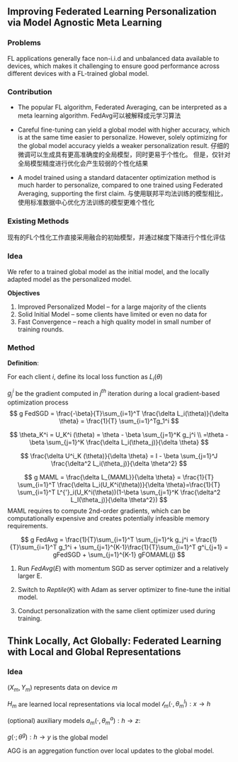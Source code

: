 ## Improving Federated Learning Personalization via Model Agnostic Meta Learning

### Problems

FL applications generally face non-i.i.d and unbalanced data available to devices, which makes it challenging to ensure good performance across different devices with a FL-trained global model.

### Contribution

- The popular FL algorithm, Federated Averaging, can be interpreted as a meta learning algorithm. FedAvg可以被解释成元学习算法

- Careful fine-tuning can yield a global model with higher accuracy, which is at the same time easier to personalize. However, solely optimizing for the global model accuracy yields a weaker personalization result.  仔细的微调可以生成具有更高准确度的全局模型，同时更易于个性化。 但是，仅针对全局模型精度进行优化会产生较弱的个性化结果

- A model trained using a standard datacenter optimization method is much harder to personalize, compared to one trained using Federated Averaging, supporting the first claim. 与使用联邦平均法训练的模型相比，使用标准数据中心优化方法训练的模型更难个性化

### Existing Methods

现有的FL个性化工作直接采用融合的初始模型，并通过梯度下降进行个性化评估

### Idea

We refer to a trained global model as the initial model, and the locally adapted model as the personalized model.

**Objectives**

1. Improved Personalized Model – for a large majority of the clients
2. Solid Initial Model – some clients have limited or even no data for
3. Fast Convergence – reach a high quality model in small number of training rounds.

### Method

**Definition**: 

For each client $i$, define its local loss function as $L_i(\theta)$

$g_j^i$ be the gradient computed in $j^{th}$  iteration during a local gradient-based optimization process
$$
g FedSGD = \frac{-\beta}{T}\sum_{i=1}^T \frac{\delta L_i(\theta)}{\delta \theta} = \frac{1}{T} \sum_{i=1}^Tg_1^i
$$

$$
\theta_K^i = U_K^i (\theta) = \theta - \beta \sum_{j=1}^K g_j^i  \\
=\theta -\beta \sum_{j=1}^K \frac{\delta L_i(\theta_j)}{\delta \theta}
$$

$$
\frac{\delta U^i_K (\theta)}{\delta \theta} = I - \beta \sum_{j=1}^J \frac{\delta^2 L_i(\theta_j)}{\delta \theta^2}
$$

$$
g MAML = \frac{\delta L_{MAML}}{\delta \theta} = \frac{1}{T} \sum_{i=1}^T 
\frac{\delta L_i(U_K^i(\theta))}{\delta \theta}=\frac{1}{T} \sum_{i=1}^T  
L^{'}_i(U_K^i(\theta))(1-\beta \sum_{j=1}^K \frac{\delta^2 L_I(\theta_j)}{\delta \theta^2})
$$
MAML requires to compute 2nd-order gradients, which can be computationally expensive and creates potentially infeasible memory requirements.


$$
g FedAvg = \frac{1}{T}\sum_{i=1}^T \sum_{j=1}^k g_j^i = \frac{1}{T}\sum_{i=1}^T
g_1^i + \sum_{j=1}^{K-1}\frac{1}{T}\sum_{i=1}^T g^i_{j+1} = gFedSGD + \sum_{j=1}^{K-1}
gFOMAML(j)
$$


1. Run $FedAvg(E)$ with momentum SGD as server optimizer and a relatively larger E. 

2. Switch to $Reptile(K)$ with Adam as server optimizer to fine-tune the initial model. 

3. Conduct personalization with the same client optimizer used during training.

## Think Locally, Act Globally: Federated Learning with Local and Global Representations

### Idea

$(X_m,Y_m)$ represents data on device $m$

$H_m$ are learned local representations via local model $\mathcal{l}_m(\cdot,\theta_m^l):x \rightarrow h$ 

(optional) auxiliary models $a_m(\cdot,\theta_m^a):h \rightarrow z$:

$g(\cdot;\theta^g):h \rightarrow y$ is the global model

AGG is an aggregation function over local updates to the global model.





































